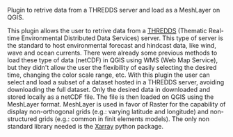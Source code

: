 Plugin to retrive data from a THREDDS server and load as a MeshLayer on QGIS.

This plugin allows the user to retrive data from a [THREDDS](https://github.com/Unidata/tds) (Thematic Real-time Environmental Distributed Data Services) server. This type of server is the standard to host environmental forecast and hindcast data, like wind, wave and ocean currents. There were already some previous methods to load these type of data (netCDF) in QGIS using WMS (Web Map Service), but they didn't allow the user the flexibility of easily selecting the desired time, changing the color scale range, etc.
With this plugin the user can select and load a subset of a dataset hosted in a THREDDS server, avoiding downloading the full dataset. Only the desired data in downloaded and stored locally as a netCDF file. The file is then loaded on QGIS using the MeshLayer format. MeshLayer is used in favor of Raster for the capability of display non-orthogonal grids (e.g.: varying latitude and longitude) and non-structured grids (e.g.: common in finit elements models).
The only non standard library needed is the [Xarray](https://docs.xarray.dev/en/stable/) python package.
